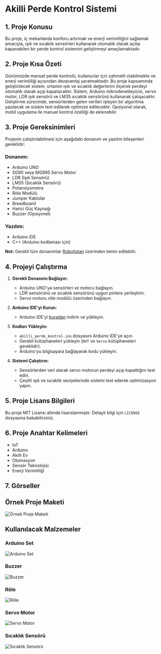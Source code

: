 # Akilli Perde Kontrol Sistemi

## 1. Proje Konusu
Bu proje, iç mekanlarda konforu artırmak ve enerji verimliliğini sağlamak amacıyla, ışık ve sıcaklık sensörleri kullanarak otomatik olarak açılıp kapanabilen bir perde kontrol sistemini geliştirmeyi amaçlamaktadır.

## 2. Proje Kısa Özeti
Günümüzde manuel perde kontrolü, kullanıcılar için zahmetli olabilmekte ve enerji verimliliği açısından dezavantaj yaratmaktadır. Bu proje kapsamında geliştirilecek sistem, ortamın ışık ve sıcaklık değerlerini ölçerek perdeyi otomatik olarak açıp kapatacaktır. Sistem, Arduino mikrodenetleyicisi, servo motor, LDR ışık sensörü ve LM35 sıcaklık sensörünü kullanarak çalışacaktır. Geliştirme sürecinde, sensörlerden gelen verileri işleyen bir algoritma yazılacak ve sistem test edilerek optimize edilecektir. Opsiyonel olarak, mobil uygulama ile manuel kontrol özelliği de eklenebilir.

## 3. Proje Gereksinimleri
Projenin çalıştırılabilmesi için aşağıdaki donanım ve yazılım bileşenleri gereklidir:

### Donanım:
- Arduino UNO
- SG90 veya MG995 Servo Motor
- LDR (Işık Sensörü)
- LM35 (Sıcaklık Sensörü)
- Potansiyometre
- Röle Modülü
- Jumper Kablolar
- Breadboard
- Harici Güç Kaynağı
- Buzzer (Opsiyonel)

### Yazılım:
- Arduino IDE
- C++ (Arduino kodlaması için)

**Not:** Gerekli tüm donanımlar [Robotistan](https://www.robotistan.com/) üzerinden temin edilebilir.

## 4. Projeyi Çalıştırma
1. **Gerekli Donanımı Bağlayın:**
   - Arduino UNO'ya sensörleri ve motoru bağlayın.
   - LDR sensörünü ve sıcaklık sensörünü uygun pinlere yerleştirin.
   - Servo motoru röle modülü üzerinden bağlayın.

2. **Arduino IDE'yi Kurun:**
   - Arduino IDE'yi [buradan](https://www.arduino.cc/en/software) indirin ve yükleyin.

3. **Kodları Yükleyin:**
   - `akilli_perde_kontrol.ino` dosyasını Arduino IDE'ye açın.
   - Gerekli kütüphaneleri yükleyin (`DHT` ve `Servo` kütüphaneleri gereklidir).
   - Arduino'yu bilgisayara bağlayarak kodu yükleyin.

4. **Sistemi Çalıştırın:**
   - Sensörlerden veri alarak servo motorun perdeyi açıp kapattığını test edin.
   - Çeşitli ışık ve sıcaklık seviyelerinde sistemi test ederek optimizasyon yapın.

## 5. Proje Lisans Bilgileri
Bu proje MIT Lisansı altında lisanslanmıştır. Detaylı bilgi için `LICENSE` dosyasına bakabilirsiniz.

## 6. Proje Anahtar Kelimeleri
- IoT
- Arduino
- Akıllı Ev
- Otomasyon
- Sensör Teknolojisi
- Enerji Verimliliği

## 7. Görseller

## Örnek Proje Maketi
![Örnek Proje Maketi](Maket.png)

## Kullanılacak Malzemeler
### Arduino Set
![Arduino Set](Ardunio_Set.png)

### Buzzer
![Buzzer](Buzzer.png)

### Röle
![Röle](Role.png)

### Servo Motor
![Servo Motor](Servo_Motor.png)

### Sıcaklık Sensörü
![Sıcaklık Sensörü](Sıcaklık_Sensoru.png)



